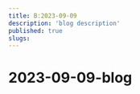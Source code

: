 ```yaml
---
title: B:2023-09-09
description: 'blog description'
published: true
slugs:
---
```


# 2023-09-09-blog
